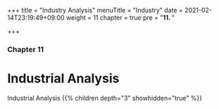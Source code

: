 +++
title = "Industry Analysis"
menuTitle = "Industry"
date = 2021-02-14T23:19:49+09:00
weight = 11
chapter = true
pre = "<b>11. </b>"


+++

### Chapter 11

# Industrial Analysis

Industrial Analysis
{{% children depth="3" showhidden="true" %}}

